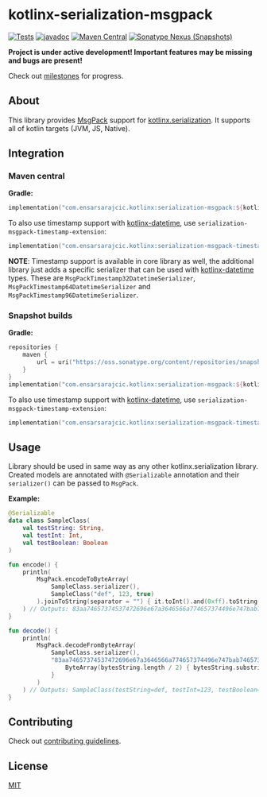 # kotlinx-serialization-msgpack

[![Tests](https://github.com/esensar/kotlinx-serialization-msgpack/workflows/Tests/badge.svg)](https://github.com/esensar/kotlinx-serialization-msgpack/actions)
[![javadoc](https://javadoc.io/badge2/com.ensarsarajcic.kotlinx/serialization-msgpack/javadoc.svg)](https://javadoc.io/doc/com.ensarsarajcic.kotlinx/serialization-msgpack)
[![Maven Central](https://maven-badges.herokuapp.com/maven-central/com.ensarsarajcic.kotlinx/serialization-msgpack/badge.svg)](https://maven-badges.herokuapp.com/maven-central/com.ensarsarajcic.kotlinx/serialization-msgpack)
[![Sonatype Nexus (Snapshots)](https://img.shields.io/nexus/s/com.ensarsarajcic.kotlinx/serialization-msgpack?server=https%3A%2F%2Foss.sonatype.org)](https://oss.sonatype.org/content/repositories/snapshots/com/ensarsarajcic/kotlinx/serialization-msgpack/)

**Project is under active development! Important features may be missing and bugs are present!**

Check out [milestones](https://github.com/esensar/kotlinx-serialization-msgpack/milestones) for progress.

## About
This library provides [MsgPack](https://github.com/Kotlin/kotlinx.serialization) support for [kotlinx.serialization](https://github.com/Kotlin/kotlinx.serialization). It supports all of kotlin targets (JVM, JS, Native).

## Integration

### Maven central
**Gradle:**
```kotlin
implementation("com.ensarsarajcic.kotlinx:serialization-msgpack:${kotlinxSerializationMsgPackVersion}")
```

To also use timestamp support with [kotlinx-datetime](https://github.com/Kotlin/kotlinx-datetime), use `serialization-msgpack-timestamp-extension`:
```kotlin
implementation("com.ensarsarajcic.kotlinx:serialization-msgpack-timestamp-extension:${kotlinxSerializationMsgPackVersion}")
```

**NOTE**:
Timestamp support is available in core library as well, the additional library just adds a specific serializer that can be used with [kotlinx-datetime](https://github.com/Kotlin/kotlinx-datetime) types. These are `MsgPackTimestamp32DatetimeSerializer`, `MsgPackTimestamp64DatetimeSerializer` and `MsgPackTimestamp96DatetimeSerializer`.

### Snapshot builds
**Gradle:**
```kotlin
repositories {
    maven {
        url = uri("https://oss.sonatype.org/content/repositories/snapshots")
    }
}
implementation("com.ensarsarajcic.kotlinx:serialization-msgpack:${kotlinxSerializationMsgPackSnapshotVersion}")
```

To also use timestamp support with [kotlinx-datetime](https://github.com/Kotlin/kotlinx-datetime), use `serialization-msgpack-timestamp-extension`:

```kotlin
implementation("com.ensarsarajcic.kotlinx:serialization-msgpack-timestamp-extension:${kotlinxSerializationMsgPackSnapshotVersion}")
```

## Usage

Library should be used in same way as any other kotlinx.serialization library. Created models are annotated with `@Serializable` annotation and their `serializer()` can be passed to `MsgPack`.

**Example:**
```kotlin
@Serializable
data class SampleClass(
    val testString: String,
    val testInt: Int,
    val testBoolean: Boolean
)

fun encode() {
    println(
        MsgPack.encodeToByteArray(
            SampleClass.serializer(),
            SampleClass("def", 123, true)
        ).joinToString(separator = "") { it.toInt().and(0xff).toString(16).padStart(2, '0') }
    ) // Outputs: 83aa74657374537472696e67a3646566a774657374496e747bab74657374426f6f6c65616ec3
}

fun decode() {
    println(
        MsgPack.decodeFromByteArray(
            SampleClass.serializer(),
            "83aa74657374537472696e67a3646566a774657374496e747bab74657374426f6f6c65616ec3".let { bytesString ->
                ByteArray(bytesString.length / 2) { bytesString.substring(it * 2, it * 2 + 2).toInt(16).toByte() }
            }
        )
    ) // Outputs: SampleClass(testString=def, testInt=123, testBoolean=true)
}
```

## Contributing

Check out [contributing guidelines](CONTRIBUTING.md).

## License

[MIT](LICENSE)
